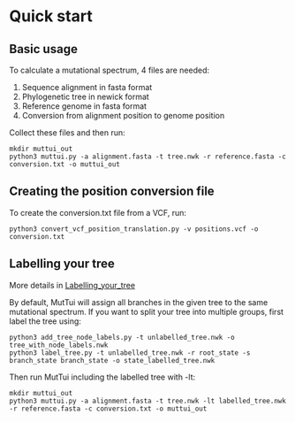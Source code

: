 # Quick start

## Basic usage

To calculate a mutational spectrum, 4 files are needed:
1) Sequence alignment in fasta format
2) Phylogenetic tree in newick format
3) Reference genome in fasta format
4) Conversion from alignment position to genome position

Collect these files and then run:

```
mkdir muttui_out
python3 muttui.py -a alignment.fasta -t tree.nwk -r reference.fasta -c conversion.txt -o muttui_out
```

## Creating the position conversion file

To create the conversion.txt file from a VCF, run:

```
python3 convert_vcf_position_translation.py -v positions.vcf -o conversion.txt
```

## Labelling your tree

More details in [Labelling_your_tree](https://github.com/chrisruis/MutTui/tree/main/docs/Labelling_your_tree)

By default, MutTui will assign all branches in the given tree to the same mutational spectrum. If you want to split your tree into multiple groups, first label the tree using:

```
python3 add_tree_node_labels.py -t unlabelled_tree.nwk -o tree_with_node_labels.nwk
python3 label_tree.py -t unlabelled_tree.nwk -r root_state -s branch_state branch_state -o state_labelled_tree.nwk
```

Then run MutTui including the labelled tree with -lt:

```
mkdir muttui_out
python3 muttui.py -a alignment.fasta -t tree.nwk -lt labelled_tree.nwk -r reference.fasta -c conversion.txt -o muttui_out
```
